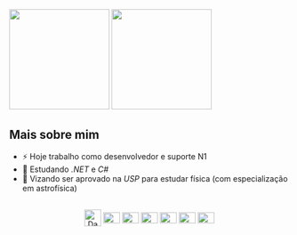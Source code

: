 ##
<div>
  <a hef="https://beacons.ai/danielmilanez">
    <img height="180em" src="https://github-readme-stats.vercel.app/api?username=danielmilanez&show_icons=true&theme=merko"/>
    <img height="180em" src="https://github-readme-stats.vercel.app/api/top-langs/?username=danielmilanez&layout=compact&theme=merko"/>
</div>

## Mais sobre mim

- ⚡ Hoje trabalho como desenvolvedor e suporte N1
- 🐢 Estudando *.NET* e *C#*
- 🔭 Vizando ser aprovado na *USP* para estudar física (com especialização em astrofísica)

##
<div style="display: inline_block" align="center">
  <img align="center" alt="Daniel-yt" height="30" width="30" href="https://www.youtube.com/@mitchzito" src="https://github.com/DanielMilanez/danielmilanez/assets/137809587/f3923a6b-98da-4040-8b7e-adbd8133089e"/>
  <img align="center" alt="Daniel-html5" height="20" width="30" src="https://cdn.jsdelivr.net/gh/devicons/devicon/icons/html5/html5-original.svg"/>
  <img align="center" alt="Daniel-css3" height="20" width="30" src="https://cdn.jsdelivr.net/gh/devicons/devicon/icons/css3/css3-original.svg"/>
  <img align="center" alt="Daniel-C#" height="20" width="30" src="https://cdn.jsdelivr.net/gh/devicons/devicon/icons/csharp/csharp-original.svg"/>
  <img align="center" alt="Daniel-C++" height="20" width="30" src="https://cdn.jsdelivr.net/gh/devicons/devicon/icons/cplusplus/cplusplus-original.svg"/>
  <img align="center" alt="Daniel-RasPy" height="20" width="30" src="https://cdn.jsdelivr.net/gh/devicons/devicon/icons/raspberrypi/raspberrypi-original.svg"/>
  <img align="center" alt="Daniel-Arduino" height="20" width="30" src="https://cdn.jsdelivr.net/gh/devicons/devicon/icons/arduino/arduino-original.svg"/>
</div>
